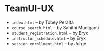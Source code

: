 # TeamUI-UX

- `index.html` – by Tobey Peralta  
- `course_search.html` – by Sahithi Mudiganti  
- `student_registration.html` – by Eryx  
- `instructor_schedule.html` – by Eryx  
- `session_enrollment.html` – by Jorge

